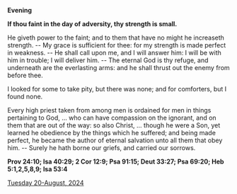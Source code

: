 **Evening**

**If thou faint in the day of adversity, thy strength is small.**
 
He giveth power to the faint; and to them that have no might he increaseth strength. -- My grace is sufficient for thee: for my strength is made perfect in weakness. -- He shall call upon me, and I will answer him: I will be with him in trouble; I will deliver him. -- The eternal God is thy refuge, and underneath are the everlasting arms: and he shall thrust out the enemy from before thee.
 
I looked for some to take pity, but there was none; and for comforters, but I found none.
 
Every high priest taken from among men is ordained for men in things pertaining to God, ... who can have compassion on the ignorant, and on them that are out of the way: so also Christ, ... though he were a Son, yet learned he obedience by the things which he suffered; and being made perfect, he became the author of eternal salvation unto all them that obey him. -- Surely he hath borne our griefs, and carried our sorrows.  

**Prov 24:10; Isa 40:29; 2 Cor 12:9; Psa 91:15; Deut 33:27; Psa 69:20; Heb 5:1,2,5,8,9; Isa 53:4**

[Tuesday 20-August, 2024](https://t.me/daily_light)
